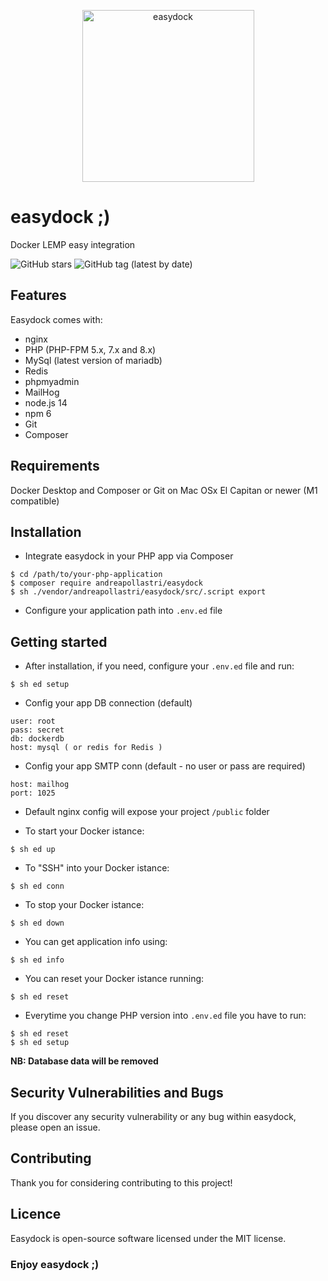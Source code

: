 <p align="center">
<img width="275" alt="easydock" src="https://github.com/andreapollastri/easydock/blob/master/src/common/ed.png?raw=true">
</p>

# easydock ;)

Docker LEMP easy integration

![GitHub stars](https://img.shields.io/github/stars/andreapollastri/easydock?style=social)
![GitHub tag (latest by date)](https://img.shields.io/github/v/tag/andreapollastri/easydock?label=version)

## Features

Easydock comes with:

- nginx
- PHP (PHP-FPM 5.x, 7.x and 8.x)
- MySql (latest version of mariadb)
- Redis
- phpmyadmin
- MailHog
- node.js 14
- npm 6
- Git
- Composer

## Requirements

Docker Desktop and Composer or Git on Mac OSx El Capitan or newer (M1 compatible)

## Installation

- Integrate easydock in your PHP app via Composer

```
$ cd /path/to/your-php-application
$ composer require andreapollastri/easydock
$ sh ./vendor/andreapollastri/easydock/src/.script export
```

- Configure your application path into `.env.ed` file

## Getting started

- After installation, if you need, configure your `.env.ed` file and run:

```
$ sh ed setup
```

- Config your app DB connection (default)

```
user: root
pass: secret
db: dockerdb
host: mysql ( or redis for Redis )
```

- Config your app SMTP conn (default - no user or pass are required)

```
host: mailhog
port: 1025
```

- Default nginx config will expose your project `/public` folder

- To start your Docker istance:

```
$ sh ed up
```

- To "SSH" into your Docker istance:

```
$ sh ed conn
```

- To stop your Docker istance:

```
$ sh ed down
```

- You can get application info using:

```
$ sh ed info
```

- You can reset your Docker istance running:

```
$ sh ed reset
```

- Everytime you change PHP version into `.env.ed` file you have to run:

```
$ sh ed reset
$ sh ed setup
```

**NB: Database data will be removed**

## Security Vulnerabilities and Bugs

If you discover any security vulnerability or any bug within easydock, please open an issue.

## Contributing

Thank you for considering contributing to this project!

## Licence

Easydock is open-source software licensed under the MIT license.

### Enjoy easydock ;)
